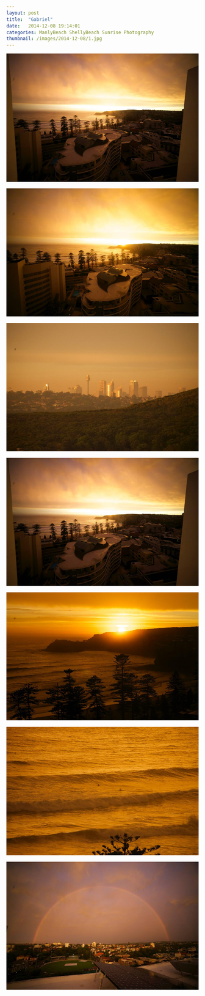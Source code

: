 ```yaml
---
layout: post
title:  "Gabriel"
date:   2014-12-08 19:14:01
categories: ManlyBeach ShellyBeach Sunrise Photography
thumbnail: /images/2014-12-08/1.jpg
---
```


![](/images/2014-12-08/1.jpg)
<!--more-->

![](/images/2014-12-08/2.jpg)

![](/images/2014-12-08/3.jpg)

![](/images/2014-12-08/4.jpg)

![](/images/2014-12-08/5.jpg)

![](/images/2014-12-08/6.jpg)

![](/images/2014-12-08/7.jpg)